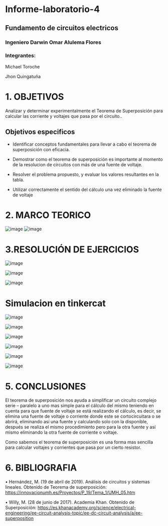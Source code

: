 # Informe-laboratorio-4

## Fundamento de circuitos electricos

### Ingeniero Darwin Omar Alulema Flores

### Integrantes:
Michael Toroche

Jhon Quingatuña

# 1. OBJETIVOS

Analizar y determinar experimentalmente el Teorema de Superposición para calcular las corriente y voltajes que pasa por el circuito..

## Objetivos especificos

* Identificar conceptos fundamentales para llevar a cabo el teorema de superposición con eficacia.

* Demostrar como el teorema de superposición es importante al momento de la resolucion de circuitos con más de una fuente de voltaje.

* Resolver el problema propuesto, y evaluar los valores resultantes en la tabla.

* Utilizar correctamente el sentido del cálculo una vez eliminado la fuente de voltaje

# 2. MARCO TEORICO

![image](https://user-images.githubusercontent.com/116775893/209244198-dad85f85-da50-4495-90a4-51d58ea4e33e.png)
![image](https://user-images.githubusercontent.com/116775893/209244343-ca5a4100-3450-452e-9dbd-92325792631a.png)

# 3.RESOLUCIÓN DE EJERCICIOS

![image](https://user-images.githubusercontent.com/116761073/209249640-8539511b-0ee4-47ab-ab88-4cd761e27ef7.png)

![image](https://user-images.githubusercontent.com/116761073/209249705-2bc81623-ded1-4c7c-b31b-6ca31b027782.png)

![image](https://user-images.githubusercontent.com/116761073/209249746-e027a88c-9a70-47b8-9cb2-ab83495c3bad.png)

# Simulacion en tinkercat

![image](https://user-images.githubusercontent.com/116761073/209253894-f6646b8a-0567-4d96-ba46-e21d8587fe1b.png)

![image](https://user-images.githubusercontent.com/116761073/209253662-b39fcb42-c028-4638-970d-cdddb1a7bc62.png)

![image](https://user-images.githubusercontent.com/116761073/209254254-bdbfc2ac-6d3e-4432-a1b4-2e8f489328a7.png)

![image](https://user-images.githubusercontent.com/116761073/209254496-6f161d81-e279-4852-af15-0ab6788cf85a.png)

![image](https://user-images.githubusercontent.com/116761073/209254659-b946c3fb-e6d5-4c1a-836a-b700498b3806.png)

![image](https://user-images.githubusercontent.com/116761073/209254879-0fe91b76-302f-483d-a922-7c5135cc68ca.png)




# 5. CONCLUSIONES
El teorema de superposición nos ayuda a simplificar un circuito complejo serie – paralelo a uno mas simple para el cálculo del mismo teniendo en cuenta para que fuente de voltaje se está realizando el cálculo, es decir, se elimina una fuente de voltaje o corriente donde este se cortocircuitara o se abrirá, eliminando así una fuente y calculando solo con la disponible, después se realiza el mismo procedimiento pero para la otra fuente y así mismo eliminando la otra fuente de corriente o voltaje.

Como sabemos el teorema de superposición es una forma mas sencilla para calcular voltajes y corrientes que pasa por un cierto resistor.
# 6. BIBLIOGRAFIA
•	Hernández, M. (19 de abril de 2019). Análisis de circuitos y sistemas lineales. Obtenido de Teorema de superposición: https://innovacionumh.es/Proyectos/P_19/Tema_1/UMH_05.htm

•	Willy, M. (28 de junio de 2017). Academia Khan. Obtenido de Superposición: https://es.khanacademy.org/science/electrical-engineering/ee-circuit-analysis-topic/ee-dc-circuit-analysis/a/ee-superposition

